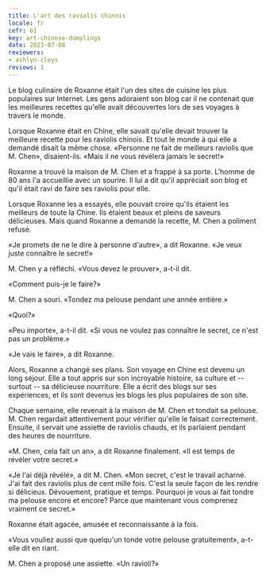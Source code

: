 ```yaml
---
title: L'art des raviolis chinois
locale: fr
cefr: b1
key: art-chinese-dumplings
date: 2023-07-08
reviewers:
- ashlyn-cleys
reviews: 1
---
```


Le blog culinaire de Roxanne était l'un des sites de cuisine les plus populaires sur Internet. Les gens adoraient son blog car il ne contenait que les meilleures recettes qu'elle avait découvertes lors de ses voyages à travers le monde.

Lorsque Roxanne était en Chine, elle savait qu'elle devait trouver la meilleure recette pour les raviolis chinois. Et tout le monde à qui elle a demandé disait la même chose. «Personne ne fait de meilleurs raviolis que M. Chen», disaient-ils. «Mais il ne vous révélera jamais le secret!»

Roxanne a trouvé la maison de M. Chen et a frappé à sa porte. L'homme de 80 ans l'a accueillie avec un sourire. Il lui a dit qu'il appréciait son blog et qu'il était ravi de faire ses raviolis pour elle.

Lorsque Roxanne les a essayés, elle pouvait croire qu'ils étaient les meilleurs de toute la Chine. Ils étaient beaux et pleins de saveurs délicieuses. Mais quand Roxanne a demandé la recette, M. Chen a poliment refusé.

«Je promets de ne le dire à personne d'autre», a dit Roxanne. «Je veux juste connaître le secret!»

M. Chen y a réfléchi. «Vous devez le prouver», a-t-il dit.

«Comment puis-je le faire?»

M. Chen a souri. «Tondez ma pelouse pendant une année entière.»

«Quoi?»

«Peu importe», a-t-il dit. «Si vous ne voulez pas connaître le secret, ce n'est pas un problème.»

«Je vais le faire», a dit Roxanne.

Alors, Roxanne a changé ses plans. Son voyage en Chine est devenu un long séjour. Elle a tout appris sur son incroyable histoire, sa culture et -- surtout -- sa délicieuse nourriture. Elle a écrit des blogs sur ses expériences, et ils sont devenus les blogs les plus populaires de son site.

Chaque semaine, elle revenait à la maison de M. Chen et tondait sa pelouse. M. Chen regardait attentivement pour vérifier qu'elle le faisait correctement. Ensuite, il servait une assiette de raviolis chauds, et ils parlaient pendant des heures de nourriture.

«M. Chen, cela fait un an», a dit Roxanne finalement. «Il est temps de révéler votre secret.»

«Je l'ai déjà révélé», a dit M. Chen. «Mon secret, c'est le travail acharné. J'ai fait des raviolis plus de cent mille fois. C'est la seule façon de les rendre si délicieux. Dévouement, pratique et temps. Pourquoi je vous ai fait tondre ma pelouse encore et encore? Parce que maintenant vous comprenez vraiment ce secret.»

Roxanne était agacée, amusée et reconnaissante à la fois.

«Vous vouliez aussi que quelqu'un tonde votre pelouse gratuitement», a-t-elle dit en riant.

M. Chen a proposé une assiette. «Un ravioli?»